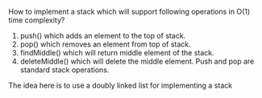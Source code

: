 How to implement a stack which will support following operations in O(1) time complexity?
1) push() which adds an element to the top of stack.
2) pop() which removes an element from top of stack.
3) findMiddle() which will return middle element of the stack.
4) deleteMiddle() which will delete the middle element.
Push and pop are standard stack operations.


The idea here is to use a doubly linked list for implementing a stack
